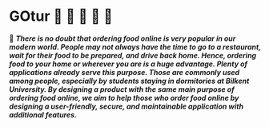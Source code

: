 # GOtur :hamburger: :pizza: :burrito: :icecream: :cup_with_straw:

:receipt: ***There is no doubt that ordering food online is very popular in our modern world. People may not always have the time to go to a restaurant, wait for their food to be prepared, and drive back home. Hence, ordering food to your home or wherever you are is a huge advantage. Plenty of applications already serve this purpose. Those are commonly used among people, especially by students staying in dormitories at Bilkent University. By designing a product with the same main purpose of ordering food online, we aim to help those who order food online by designing a user-friendly, secure, and maintainable application with additional features.***
